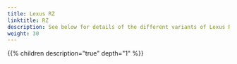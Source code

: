 ```yaml
---
title: Lexus RZ
linktitle: RZ
description: See below for details of the different variants of Lexus RZ
weight: 30
---
```

{{% children description="true" depth="1" %}}
